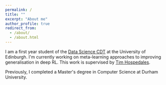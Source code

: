 ```yaml
---
permalink: /
title: ""
excerpt: "About me"
author_profile: true
redirect_from: 
  - /about/
  - /about.html
---
```

I am a first year student of the [Data Science CDT](http://datascience.inf.ed.ac.uk/) at the University of Edinburgh. I'm currently working on meta-learning approaches to improving generalisation in deep RL. This work is supervised by [Tim Hospedales](http://homepages.inf.ed.ac.uk/thospeda/).

Previously, I completed a Master's degree in Computer Science at Durham University.
